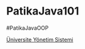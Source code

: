 # PatikaJava101


#PatikaJavaOOP

[Üniversite Yönetim Sistemi](https://github.com/gereniz/PatikaJava101/tree/main/src/JavaOOP/UniversiteYonetimSistemi.png)
